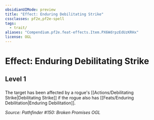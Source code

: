 ```yaml
---
obsidianUIMode: preview
title: "Effect: Enduring Debilitating Strike"
cssclasses: pf2e,pf2e-spell
tags:
  - trait/
aliases: "Compendium.pf2e.feat-effects.Item.PX6WdrpzEdUzKRHx"
license: OGL
---
```

# Effect: Enduring Debilitating Strike
## Level 1
### 






The target has been affected by a rogue's [[Actions/Debilitating Strike|Debilitating Strike]] if the rogue also has [[Feats/Enduring Debilitation|Enduring Debilitation]].

*Source: Pathfinder #150: Broken Promises*
*OGL*